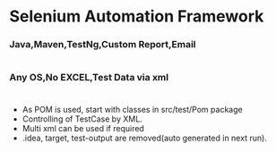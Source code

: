 # Selenium Automation Framework 
### Java,Maven,TestNg,Custom Report,Email
#
### Any OS,No EXCEL,Test Data via xml
#
*  As POM is used, start with classes in src/test/Pom package
*  Controlling of TestCase by XML.
*  Multi xml can be used if required
*  .idea, target, test-output are removed(auto generated in next run).
